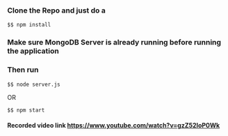 ### Clone the Repo and just do a 
```
$$ npm install
```
### Make sure MongoDB Server is already running before running the application 
### Then run 
```
$$ node server.js
```
OR
```
$$ npm start
```
#### Recorded video link https://www.youtube.com/watch?v=gzZ52IoP0Wk
